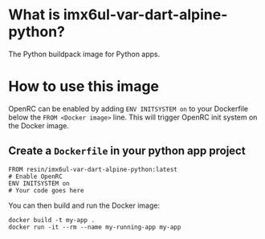 # What is imx6ul-var-dart-alpine-python?

The Python buildpack image for Python apps.

# How to use this image

OpenRC can be enabled by adding `ENV INITSYSTEM on` to your Dockerfile below the `FROM <Docker image>` line. This will trigger OpenRC init system on the Docker image.

## Create a `Dockerfile` in your python app project

	FROM resin/imx6ul-var-dart-alpine-python:latest
	# Enable OpenRC
	ENV INITSYSTEM on
	# Your code goes here

You can then build and run the Docker image:

	docker build -t my-app .
	docker run -it --rm --name my-running-app my-app
